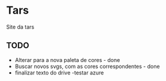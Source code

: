 # Tars
Site da tars

## TODO 
- Alterar para a nova paleta de cores - done
- Buscar novos svgs, com as cores correspondentes - done
- finalizar texto do drive
-testar azure
